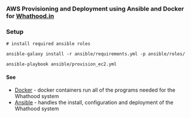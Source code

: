 ### AWS Provisioning and Deployment using Ansible and Docker for [Whathood.in](https://github.com/jimRsmiley/whathood)

### Setup

~~~~
# install required ansible roles

ansible-galaxy install -r ansible/requirements.yml -p ansible/roles/

ansible-playbook ansible/provision_ec2.yml

~~~~

#### See

* [Docker](docker/README.md) - docker containers run all of the programs needed for the Whathood system
* [Ansible](ansible/README.md) - handles the install, configuration and deployment of the Whathood system

